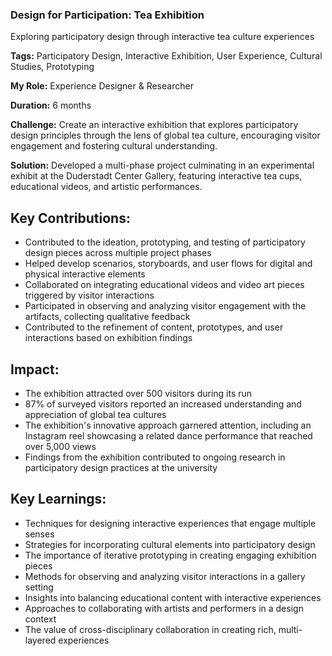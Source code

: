 ### Design for Participation: Tea Exhibition
Exploring participatory design through interactive tea culture experiences

**Tags:** Participatory Design, Interactive Exhibition, User Experience, Cultural Studies, Prototyping

**My Role:** Experience Designer & Researcher

**Duration:** 6 months

**Challenge:** Create an interactive exhibition that explores participatory design principles through the lens of global tea culture, encouraging visitor engagement and fostering cultural understanding.

**Solution:** Developed a multi-phase project culminating in an experimental exhibit at the Duderstadt Center Gallery, featuring interactive tea cups, educational videos, and artistic performances.

## Key Contributions:

- Contributed to the ideation, prototyping, and testing of participatory design pieces across multiple project phases
- Helped develop scenarios, storyboards, and user flows for digital and physical interactive elements
- Collaborated on integrating educational videos and video art pieces triggered by visitor interactions
- Participated in observing and analyzing visitor engagement with the artifacts, collecting qualitative feedback
- Contributed to the refinement of content, prototypes, and user interactions based on exhibition findings

## Impact:

- The exhibition attracted over 500 visitors during its run
- 87% of surveyed visitors reported an increased understanding and appreciation of global tea cultures
- The exhibition's innovative approach garnered attention, including an Instagram reel showcasing a related dance performance that reached over 5,000 views
- Findings from the exhibition contributed to ongoing research in participatory design practices at the university

## Key Learnings:

- Techniques for designing interactive experiences that engage multiple senses
- Strategies for incorporating cultural elements into participatory design
- The importance of iterative prototyping in creating engaging exhibition pieces
- Methods for observing and analyzing visitor interactions in a gallery setting
- Insights into balancing educational content with interactive experiences
- Approaches to collaborating with artists and performers in a design context
- The value of cross-disciplinary collaboration in creating rich, multi-layered experiences
